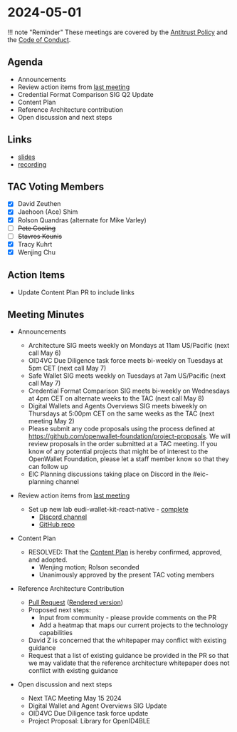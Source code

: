 # 2024-05-01

!!! note "Reminder"
    These meetings are covered by the [Antitrust Policy](../../governance/antitrust.md) and the [Code of Conduct](../../governance/code-of-conduct.md).

## Agenda
- Announcements
- Review action items from [last meeting](./2024-04-17.md#action-items)
- Credential Format Comparison SIG Q2 Update
- Content Plan
- Reference Architecture contribution
- Open discussion and next steps

## Links
- [slides](https://docs.google.com/presentation/d/1he1k6a_1h8nR8P-BcfhfN9HuK0CmU_qSOv9caBWDqX0/edit?usp=sharing)
- [recording](https://zoom.us/rec/share/6qELjRrkNcc0kwrwsgbYlNJ6VS_KoNOGqCbV1xmI1EUqVPjRF_MeKGa1aiAUxgSu.tV5B6BAYbqogwOtV)

## TAC Voting Members

- [x] David Zeuthen
- [x] Jaehoon (Ace) Shim
- [x] Rolson Quandras (alternate for Mike Varley)
- [ ] ~~Pete Cooling~~
- [ ] ~~Stavros Kounis~~
- [x] Tracy Kuhrt
- [x] Wenjing Chu

## Action Items
- Update Content Plan PR to include links

## Meeting Minutes

- Announcements
    - Architecture SIG  meets weekly on Mondays at 11am US/Pacific (next call May 6)
    - OID4VC Due Diligence task force meets bi-weekly on Tuesdays at 5pm CET (next call May 7)
    - Safe Wallet SIG meets weekly on Tuesdays at 7am US/Pacific (next call May 7)
    - Credential Format Comparison SIG meets bi-weekly on Wednesdays at 4pm CET on alternate weeks to the TAC (next call May 8)
    - Digital Wallets and Agents Overviews SIG meets biweekly on Thursdays at 5:00pm CET on the same weeks as the TAC (next meeting May 2)
    - Please submit any code proposals using the process defined at https://github.com/openwallet-foundation/project-proposals. We will review proposals in the order submitted at a TAC meeting. If you know of any potential projects that might be of interest to the OpenWallet Foundation, please let a staff member know so that they can follow up
    - EIC Planning discussions taking place on Discord in the #eic-planning channel

- Review action items from [last meeting](./2024-04-03.md#action-items)
    - Set up new lab eudi-wallet-kit-react-native - [complete](https://tac.openwallet.foundation/projects/eudi-wallet-kit-react-native/)
        - [Discord channel](https://discord.com/channels/1022962884864643214/1230175333303717889)
        - [GitHub repo](https://github.com/openwallet-foundation-labs/eudi-wallet-kit-react-native)

- Content Plan
    - RESOLVED: That the [Content Plan](https://github.com/openwallet-foundation/tac/pull/142) is hereby confirmed, approved, and adopted.
        - Wenjing motion; Rolson seconded
        - Unanimously approved by the present TAC voting members

- Reference Architecture Contribution
    - [Pull Request](https://github.com/openwallet-foundation/architecture-sig/pull/66) ([Rendered version](https://github.com/tkuhrt/owf-architecture-sig/blob/architecture-wp/docs/papers/architecture-whitepaper.md))
    - Proposed next steps:
        - Input from community - please provide comments on the PR
        - Add a heatmap that maps our current projects to the technology capabilities
    - David Z is concerned that the whitepaper may conflict with existing guidance
    - Request that a list of existing guidance be provided in the PR so that we may validate that the reference architecture whitepaper does not conflict with existing guidance

- Open discussion and next steps
    - Next TAC Meeting May 15 2024
    - Digital Wallet and Agent Overviews SIG Update
    - OID4VC Due Diligence task force update
    - Project Proposal: Library for OpenID4BLE
